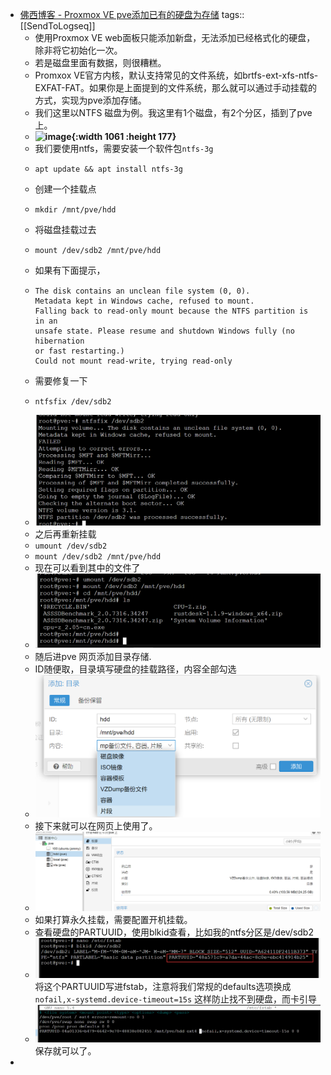 - [佛西博客 - Proxmox VE pve添加已有的硬盘为存储](https://foxi.buduanwang.vip/virtualization/pve/2736.html/)
  tags:: [[SendToLogseq]]
	- 使用Proxmox VE web面板只能添加新盘，无法添加已经格式化的硬盘，除非将它初始化一次。
	- 若是磁盘里面有数据，则很糟糕。
	- Promxox VE官方内核，默认支持常见的文件系统，如brtfs-ext-xfs-ntfs-EXFAT-FAT。如果你是上面提到的文件系统，那么就可以通过手动挂载的方式，实现为pve添加存储。
	- 我们这里以NTFS 磁盘为例。我这里有1个磁盘，有2个分区，插到了pve上。
	- **![image](https://foxi.buduanwang.vip/wp-content/uploads/2023/03/1678766790548.png){:width 1061 :height 177}**
	- 我们要使用ntfs，需要安装一个软件包`ntfs-3g`
	- ```
	  apt update && apt install ntfs-3g
	  ```
	- 创建一个挂载点
	- ```
	  mkdir /mnt/pve/hdd
	  ```
	- 将磁盘挂载过去
	- ```
	  mount /dev/sdb2 /mnt/pve/hdd
	  ```
	- 如果有下面提示，
	- ```
	  The disk contains an unclean file system (0, 0).
	  Metadata kept in Windows cache, refused to mount.
	  Falling back to read-only mount because the NTFS partition is in an
	  unsafe state. Please resume and shutdown Windows fully (no hibernation
	  or fast restarting.)
	  Could not mount read-write, trying read-only
	  ```
	- 需要修复一下
	- ```
	  ntfsfix /dev/sdb2
	  ```
	- ![image.png](../assets/image_1722490131294_0.png)
	- 之后再重新挂载
	- `umount /dev/sdb2`
	- `mount /dev/sdb2 /mnt/pve/hdd`
	- 现在可以看到其中的文件了
	- ![image.png](../assets/image_1722490143667_0.png)
	- 随后进pve 网页添加目录存储.
	- ID随便取，目录填写硬盘的挂载路径，内容全部勾选
	- ![image.png](../assets/image_1722490152166_0.png)
	- 接下来就可以在网页上使用了。
	- ![image.png](../assets/image_1722490162110_0.png)
	- 如果打算永久挂载，需要配置开机挂载。
	- 查看硬盘的PARTUUID，使用blkid查看，比如我的ntfs分区是/dev/sdb2
	- ![image.png](../assets/image_1722490179690_0.png) 将这个PARTUUID写进fstab，注意将我们常规的defaults选项换成`nofail,x-systemd.device-timeout=15s` 这样防止找不到硬盘，而卡引导
	- ![image.png](../assets/image_1722490196166_0.png) 保存就可以了。
-